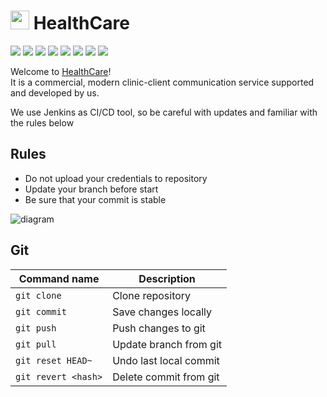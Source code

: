 # <img src="https://i.ibb.co/7GMfg6p/medicine.png" alt="medicine" width="30px"> HealthCare
![](https://img.shields.io/badge/python-3.8-success?logo=python&logoColor=white) ![](https://img.shields.io/badge/django-3.1-green?logo=django&logoColor=white) ![](https://img.shields.io/badge/postgresql-13.0-blue?logo=postgresql&logoColor=white) ![](https://img.shields.io/badge/react-16.3-deepskyblue?logo=react&logoColor=white) ![](https://img.shields.io/badge/ubuntu-18.04-red?logo=ubuntu&logoColor=white) ![](https://img.shields.io/badge/jenkins-2.26-red?logo=jenkins&logoColor=white) ![](https://img.shields.io/badge/aws_cli-2.0-orange?logo=amazon-aws&logoColor=white) ![](https://img.shields.io/badge/terraform-0.14-blueviolet?logo=terraform&logoColor=white)

Welcome to [HealthCare](http://35.159.23.122/)!  
It is a commercial, modern clinic-client communication service supported and developed by us.

We use Jenkins as CI/CD tool, so be careful with updates and familiar with the rules below

## Rules
* Do not upload your credentials to repository
* Update your branch before start
* Be sure that your commit is stable

<img src="https://i.ibb.co/X213sJP/diagram.png" alt="diagram">

## Git
| Command name        | Description              |
| ------------------- | ------------------------ |
| `git clone`         | Clone repository         |
| `git commit`        | Save changes locally     |
| `git push`          | Push changes to git      |
| `git pull`          | Update branch from git   |
| `git reset HEAD~`   | Undo last local commit   |
| `git revert <hash>` | Delete commit from git   |
